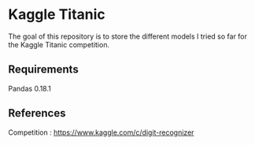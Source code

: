 # Kaggle Titanic
The goal of this repository is to store the different models I tried so far for the Kaggle Titanic competition.

## Requirements
Pandas 0.18.1

## References
Competition : https://www.kaggle.com/c/digit-recognizer